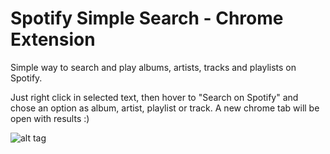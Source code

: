 # Spotify Simple Search - Chrome Extension

Simple way to search and play albums, artists, tracks and playlists on Spotify.

Just right click in selected text, then hover to "Search on Spotify" and chose an option as album, artist, playlist or track. A new chrome tab will be open with results :)

![alt tag](https://cloud.githubusercontent.com/assets/1357680/23525209/69543c5c-ff6c-11e6-807f-9b5a1162a44e.png)

